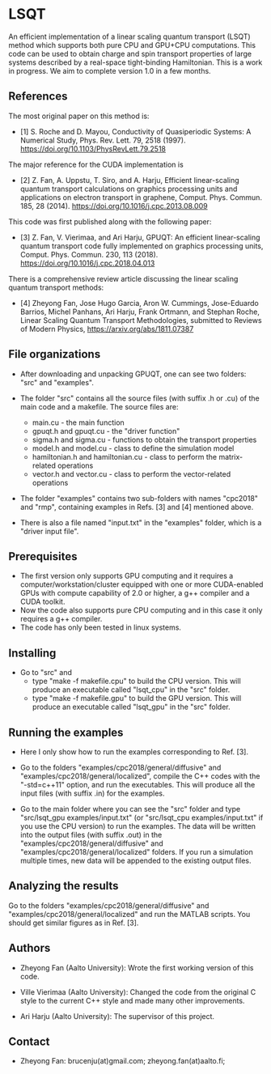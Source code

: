 # LSQT

An efficient implementation of a linear scaling quantum transport (LSQT) method which supports both pure CPU and GPU+CPU computations. This code can be used to obtain charge and spin transport properties of large systems described by a real-space tight-binding Hamiltonian. This is a work in progress. We aim to complete version 1.0 in a few months.

## References

The most original paper on this method is:
* [1] S. Roche and D. Mayou, Conductivity of Quasiperiodic Systems: A Numerical Study, Phys. Rev. Lett. 79, 2518 (1997). https://doi.org/10.1103/PhysRevLett.79.2518 

The major reference for the CUDA implementation is 
* [2] Z. Fan, A. Uppstu, T. Siro, and A. Harju, Efficient linear-scaling quantum transport calculations on graphics processing units and applications on electron transport in graphene, Comput. Phys. Commun. 185, 28 (2014). https://doi.org/10.1016/j.cpc.2013.08.009

This code was first published along with the following paper:
* [3] Z. Fan, V. Vierimaa, and Ari Harju, GPUQT: An efficient linear-scaling quantum transport code fully implemented on graphics processing units, Comput. Phys. Commun. 230, 113 (2018). https://doi.org/10.1016/j.cpc.2018.04.013

There is a comprehensive review article discussing the linear scaling quantum transport methods:
* [4] Zheyong Fan, Jose Hugo Garcia, Aron W. Cummings, Jose-Eduardo Barrios, Michel Panhans, Ari Harju, Frank Ortmann, and Stephan Roche, Linear Scaling Quantum Transport Methodologies, submitted to Reviews of Modern Physics, https://arxiv.org/abs/1811.07387

## File organizations

* After downloading and unpacking GPUQT, one can see two folders: "src" and "examples". 

* The folder "src" contains all the source files (with suffix .h or .cu) of the main code and a makefile. The source files are:
    * main.cu                          - the main function
    * gpuqt.h and gpuqt.cu             - the "driver function"
    * sigma.h and sigma.cu             - functions to obtain the transport properties
    * model.h and model.cu             - class to define the simulation model
    * hamiltonian.h and hamiltonian.cu - class to perform the matrix-related operations
    * vector.h and vector.cu           - class to perform the vector-related operations
    
* The folder "examples" contains two sub-folders with names "cpc2018" and "rmp", containing examples in Refs. [3] and [4] mentioned above.

* There is also a file named "input.txt" in the "examples" folder, which is a "driver input file".

## Prerequisites

* The first version only supports GPU computing and it requires a computer/workstation/cluster equipped with one or more CUDA-enabled GPUs with compute capability of 2.0 or higher, a g++ compiler and a CUDA toolkit. 
* Now the code also supports pure CPU computing and in this case it only requires a g++ compiler.
* The code has only been tested in linux systems.

## Installing

* Go to "src" and 
    * type "make -f makefile.cpu" to build the CPU version. This will produce an executable called "lsqt_cpu" in the "src" folder.
    * type "make -f makefile.gpu" to build the GPU version. This will produce an executable called "lsqt_gpu" in the "src" folder.

## Running the examples

* Here I only show how to run the examples corresponding to Ref. [3].

* Go to the folders "examples/cpc2018/general/diffusive" and "examples/cpc2018/general/localized", compile the C++ codes with the "-std=c++11" option, and run the executables. This will produce all the input files (with suffix .in) for the examples.
  
* Go to the main folder where you can see the "src" folder and type "src/lsqt_gpu examples/input.txt" (or "src/lsqt_cpu examples/input.txt" if you use the CPU version) to run the examples. The data will be written into the output files (with suffix .out) in the "examples/cpc2018/general/diffusive" and "examples/cpc2018/general/localized" folders. If you run a simulation multiple times, new data will be appended to the existing output files.

## Analyzing the results

Go to the folders "examples/cpc2018/general/diffusive" and "examples/cpc2018/general/localized" and run the MATLAB scripts. You should get similar figures as in Ref. [3].


## Authors

* Zheyong Fan (Aalto University): Wrote the first working version of this code.

* Ville Vierimaa (Aalto University): Changed the code from the original C style to the current C++ style and made many other improvements.

* Ari Harju (Aalto University): The supervisor of this project.

## Contact

* Zheyong Fan: brucenju(at)gmail.com; zheyong.fan(at)aalto.fi;

